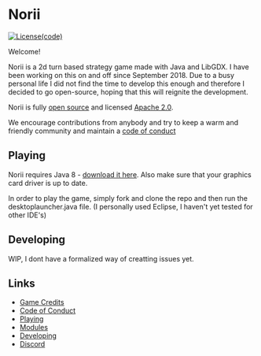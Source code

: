 # Norii

[![License(code)](https://img.shields.io/badge/license(code)-Apache%202.0-blue.svg)](http://www.apache.org/licenses/LICENSE-2.0)


Welcome!

Norii is a 2d turn based strategy game made with Java and LibGDX. I have been working on this on and off since September 2018. Due to a busy personal life I did not find the time to develop this enough and therefore I decided to go open-source, hoping that this will reignite the development.


Norii is fully [open source](https://github.com/jeltedeproft/Norii) and licensed [Apache 2.0](http://www.apache.org/licenses/LICENSE-2.0.html).

We encourage contributions from anybody and try to keep a warm and friendly community and maintain a [code of conduct](https://github.com/jeltedeproft/Norii/CODE_OF_CONDUCT.md)


## Playing

Norii requires Java 8 - [download it here](https://www.java.com/en/download/). Also make sure that your graphics card driver is up to date.

In order to play the game, simply fork and clone the repo and then run the desktoplauncher.java file. (I personally used Eclipse, I haven't yet tested for other IDE's)


## Developing

WIP, I dont have a formalized way of creatting issues yet.


## Links

* [Game Credits](docs/Credits.md)
* [Code of Conduct](docs/CODE_OF_CONDUCT.md)
* [Playing](docs/Playing.md)
* [Modules](docs/Modules.md)
* [Developing](https://github.com/jeltedeproft/Norii/wiki)
* [Discord](https://discord.gg/JadzgDH)

